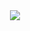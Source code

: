 <div id="header" align="center">
  <img src="https://img.shields.io/badge/Python-3776AB?style=for-the-badge&logo=python&logoColor=white" />
</div>
